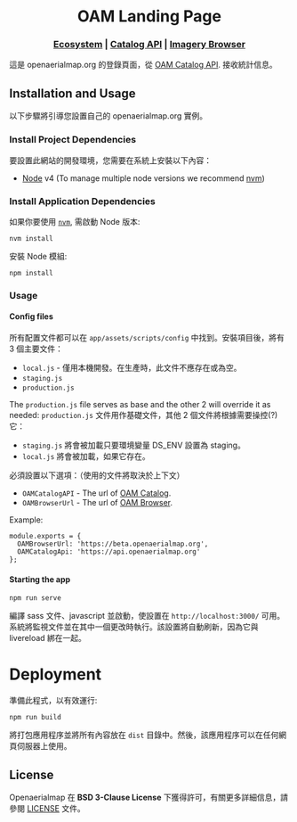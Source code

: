 <h1 align="center">OAM Landing Page</h1>

<div align="center">
  <h3>
  <a href="https://docs.openaerialmap.org/ecosystem/getting-started">Ecosystem</a>
  <span> | </span>
  <a href="https://github.com/hotosm/oam-catalog">Catalog API</a>
  <span> | </span>
  <a href="https://github.com/hotosm/oam-browser">Imagery Browser</a>
  </h3>
</div>

這是 openaerialmap.org 的登錄頁面，從 [OAM Catalog API](https://github.com/hotosm/oam-catalog). 接收統計信息。

## Installation and Usage

以下步驟將引導您設置自己的 openaerialmap.org 實例。

### Install Project Dependencies
要設置此網站的開發環境，您需要在系統上安裝以下內容：

- [Node](http://nodejs.org/) v4 (To manage multiple node versions we recommend [nvm](https://github.com/creationix/nvm))

### Install Application Dependencies

如果你要使用 [`nvm`](https://github.com/creationix/nvm), 需啟動 Node 版本:

```
nvm install
```

安裝 Node 模組:

```
npm install
```

### Usage

#### Config files
所有配置文件都可以在 `app/assets/scripts/config` 中找到。安裝項目後，將有 3 個主要文件：
  - `local.js` - 僅用本機開發。在生產時，此文件不應存在或為空。
  - `staging.js`
  - `production.js`

The `production.js` file serves as base and the other 2 will override it as needed:
`production.js` 文件用作基礎文件，其他 2 個文件將根據需要操控(?)它：
  - `staging.js` 將會被加載只要環境變量 DS_ENV 設置為 staging。
  - `local.js` 將會被加載，如果它存在。

必須設置以下選項：（使用的文件將取決於上下文）
  - `OAMCatalogAPI` - The url of [OAM Catalog](https://github.com/hotosm/oam-catalog).
  - `OAMBrowserUrl` - The url of [OAM Browser](https://github.com/hotosm/oam-browser).

Example:
``` 
module.exports = {
  OAMBrowserUrl: 'https://beta.openaerialmap.org',
  OAMCatalogApi: 'https://api.openaerialmap.org'
};
```

#### Starting the app

```
npm run serve
```

編譯 sass 文件、javascript 並啟動，使設置在 `http://localhost:3000/` 可用。系統將監視文件並在其中一個更改時執行。該設置將自動刷新，因為它與 livereload 綁在一起。

# Deployment
準備此程式，以有效運行:
```
npm run build
```

將打包應用程序並將所有內容放在 `dist` 目錄中。然後，該應用程序可以在任何網頁伺服器上使用。

## License
Openaerialmap 在 **BSD 3-Clause License** 下獲得許可，有關更多詳細信息，請參閱 [LICENSE](LICENSE) 文件。
